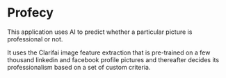 # Profecy
This application uses AI to predict whether a particular picture is professional or not.

It uses the Clarifai image feature extraction that is pre-trained on a few thousand linkedin and facebook profile pictures and thereafter decides its professionalism based on a set of custom criteria. 

